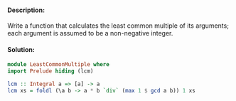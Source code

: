 #### Description:

Write a function that calculates the least common multiple of its arguments; each argument is assumed to be a non-negative integer.

#### Solution:

```Haskell
module LeastCommonMultiple where
import Prelude hiding (lcm)

lcm :: Integral a => [a] -> a
lcm xs = foldl (\a b -> a * b `div` (max 1 $ gcd a b)) 1 xs
```
